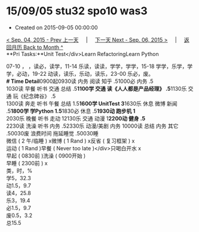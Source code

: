 # 15/09/05 stu32 spo10 was3

* Created on 2015-09-05 00:00:00

[&lt; Sep. 04, 2015 - Prev 上一天](d04.md)     \|     [下一天 Next - Sep. 06, 2015 &gt;](d06.md)     \|     [返回月历 Back to Month ^](index.md)   
**Pri Tasks:**Unit Test&lt;/div&gt;Learn RefactoringLearn Python  
  
07-10 ， ，读必，读学，11-14 乐读，读读，学学，学学，15-18 学学，乐学，学学，必动，19-22 动读，读乐，乐动，读乐，23-00 乐必，废。  
**\# Time Detail**0900起0930读 内务 阅读 知乎 .51000必 内务 .5  
1030读 早餐 听书 交通 总结 .5**1100学 交通 读《人人都是产品经理》 .5**1130乐 交通 玩《纪念碑谷》 .5  
1300读 奔走 听书 午餐 总结 1.5**1600学 UnitTest 3**1630乐 休息 微博 新闻 .5**1800学 学Python 1.5**1830必 休息 .5**1930动 跑步机 1**  
2030乐 晚餐 听书 走动 12130乐 交通 动漫 1**2200动 健身 .5**  
2230读 洗澡 听书 内务 .52330乐 动漫/美剧 内务 10000读 总结 内务 其它 .50030废 浪费时间 拖延睡觉 .50030睡  
微信 \( 2 午/临睡 \) x微博 \( 1 Rand \) x反省 \( 复习框架 \) x  
运动 \( 1 Rand \)早餐 \( Never too late \)&lt;/div&gt;只喝白开水 x  
早起 \( 0830前 \)洗澡 \( 0900开始 \)  
早睡 \( 2300前 \) x  
类，时，%  
学5，32.3  
动1.5，9.7  
读4，25.8  
乐3，19.4  
必1.5，9.7  
废0.5，3.2  
总15.5

